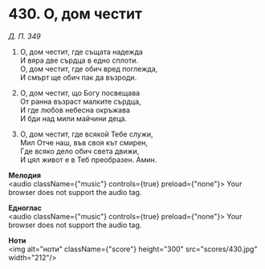 # 430. О, дом честит  

*Д. П. 349*  

1. О, дом честит, где същата надежда  
И вяра две сърдца в едно сплоти.  
О, дом честит, где обич вред поглежда,  
И смърт ще обич пак да възроди.  

2. О, дом честит, що Богу посвещава  
От ранна възраст малките сърдца,  
И где любов небесна окръжава  
И бди над мили майчини деца.  

3. О, дом честит, где всякой Тебе служи,  
Мил Отче наш, във своя кът смирен,  
Где всяко дело обич света движи,  
И цял живот е в Теб преобразен. Амин.  

__Мелодия__  
<audio className={"music"} controls={true} preload={"none"}><source src="mp3/430.mp3" type="audio/mpeg"/>
Your browser does not support the audio tag.
</audio>  

__Едноглас__  
<audio className={"music"} controls={true} preload={"none"}><source src="transp/430.mp3" type="audio/mpeg"/>
Your browser does not support the audio tag.
</audio>  

__Ноти__  
<img alt="ноти" className={"score"} height="300" src="scores/430.jpg" width="212"/>
